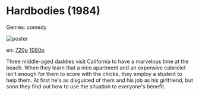 # Hardbodies (1984)

Genres: comedy

![poster](http://image.tmdb.org/t/p/w500/fHODPfElVZqVzRn3kh4W78CWTcU.jpg)

en:
  [720p](magnet:?xt=urn:btih:BE81E00EE842DF9EC9EB44A289C2D46C88E07579&tr=udp://glotorrents.pw:6969/announce&tr=udp://tracker.opentrackr.org:1337/announce&tr=udp://torrent.gresille.org:80/announce&tr=udp://tracker.openbittorrent.com:80&tr=udp://tracker.coppersurfer.tk:6969&tr=udp://tracker.leechers-paradise.org:6969&tr=udp://p4p.arenabg.ch:1337&tr=udp://tracker.internetwarriors.net:1337)
  [1080p](magnet:?xt=urn:btih:EC36BCB5F930B0B28D95C39C6C57256B0CE0A52B&tr=udp://glotorrents.pw:6969/announce&tr=udp://tracker.opentrackr.org:1337/announce&tr=udp://torrent.gresille.org:80/announce&tr=udp://tracker.openbittorrent.com:80&tr=udp://tracker.coppersurfer.tk:6969&tr=udp://tracker.leechers-paradise.org:6969&tr=udp://p4p.arenabg.ch:1337&tr=udp://tracker.internetwarriors.net:1337)
  


Three middle-aged daddies visit California to have a marvelous time at the beach. When they learn that a nice apartment and an expensive cabriolet isn't enough for them to score with the chicks, they employ a student to help them. At first he's as disgusted of them and his job as his girlfriend, but soon they find out how to use the situation to everyone's benefit.